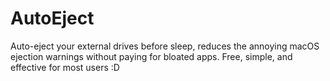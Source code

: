 # AutoEject
Auto-eject your external drives before sleep, reduces the annoying macOS ejection warnings without paying for bloated apps. Free, simple, and effective for most users :D
